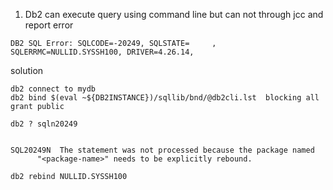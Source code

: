 1. Db2 can execute query using command line but can not through jcc and report error 
```
DB2 SQL Error: SQLCODE=-20249, SQLSTATE=     , SQLERRMC=NULLID.SYSSH100, DRIVER=4.26.14,
```
solution

```
db2 connect to mydb
db2 bind $(eval ~${DB2INSTANCE})/sqllib/bnd/@db2cli.lst  blocking all grant public

```

```
db2 ? sqln20249


SQL20249N  The statement was not processed because the package named
      "<package-name>" needs to be explicitly rebound.

db2 rebind NULLID.SYSSH100
```
